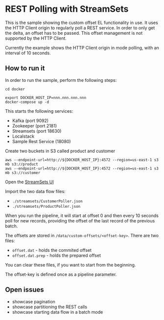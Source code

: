 # REST Polling with StreamSets

This is the sample showing the custom offset EL functionality in use. It uses the HTTP Client origin to regularly poll a REST service. In order to only get the delta, an offset has to be passed. This offset management is not supported by the HTTP Client.

Currently the example shows the HTTP Client origin in mode polling, with an interval of 10 seconds. 

## How to run it

In order to run the sample, perform the following steps:

```
cd docker

export DOCKER_HOST_IP=nnn.nnn.nnn.nnn
docker-compose up -d
```

This starts the following services:
  
* Kafka (port 9092)
* Zookeeper (port 2181)
* Streamsets (port 18630)
* Localstack 
* Sample Rest Service (18080)

Create two buckets in S3 called product and customer

```
aws --endpoint-url=http://${DOCKER_HOST_IP}:4572 --region=us-east-1 s3 mb s3://product
aws --endpoint-url=http://${DOCKER_HOST_IP}:4572 --region=us-east-1 s3 mb s3://customer
```

Open the [StreamSets UI](http://localhost:18630)

Import the two data flow files: 

* `./streamsets/CustomerPoller.json`
* `./streamsets/ProductPoller.json`

When you run the pipeline, it will start at offset 0 and then every 10 seconds poll for new records, providing the offset of the last record of the previous batch. 

The offsets are stored in `/data/custom-offsets/<offset-key>`. There are two files:

* `offset.dat` 			- holds the commited offset
* `offset.dat.prep` 	- holds the prepared offset

You can clear these files, if you want to start from the beginning. 

The offset-key is defined once as a pipeline parameter.

## Open issues

* showcase pagination
* showcase partitioning the REST calls
* showcase starting data flow in a batch mode